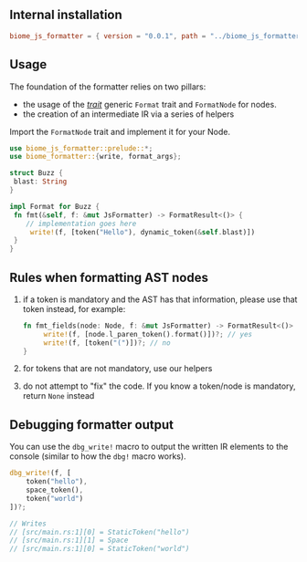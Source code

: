 ## Internal installation

```toml
biome_js_formatter = { version = "0.0.1", path = "../biome_js_formatter" }
```

## Usage

The foundation of the formatter relies on two pillars:

-   the usage of the
    [_trait_](https://doc.rust-lang.org/reference/items/traits.html) generic
    `Format` trait and `FormatNode` for nodes.
-   the creation of an intermediate IR via a series of helpers

Import the `FormatNode` trait and implement it for your Node.

```rust
use biome_js_formatter::prelude::*;
use biome_formatter::{write, format_args};

struct Buzz {
 blast: String
}

impl Format for Buzz {
 fn fmt(&self, f: &mut JsFormatter) -> FormatResult<()> {
 	// implementation goes here
	 write!(f, [token("Hello"), dynamic_token(&self.blast)])
 }
}

```

## Rules when formatting AST nodes

1. if a token is mandatory and the AST has that information, please use that
   token instead, for example:

    ```rust
    fn fmt_fields(node: Node, f: &mut JsFormatter) -> FormatResult<()> {
    	 write!(f, [node.l_paren_token().format()])?; // yes
    	 write!(f, [token("(")])?; // no
    }
    ```

2. for tokens that are not mandatory, use our helpers
3. do not attempt to "fix" the code. If you know a token/node is mandatory,
   return `None` instead

## Debugging formatter output

You can use the `dbg_write!` macro to output the written IR elements to the
console (similar to how the `dbg!` macro works).

```rust
dbg_write!(f, [
	token("hello"),
	space_token(),
	token("world")
])?;

// Writes
// [src/main.rs:1][0] = StaticToken("hello")
// [src/main.rs:1][1] = Space
// [src/main.rs:1][0] = StaticToken("world")
```
